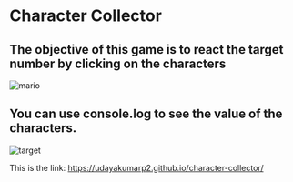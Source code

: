 # Character Collector
## The objective of this game is to react the target number by clicking on the characters
![mario](https://user-images.githubusercontent.com/31020465/42907196-14063e00-8aab-11e8-8eba-1042d3292741.PNG)

## You can use console.log to see the value of the characters.

![target](https://user-images.githubusercontent.com/31020465/42907351-8168d642-8aab-11e8-83a7-91208eb964a9.PNG)

This is the link: 
https://udayakumarp2.github.io/character-collector/

